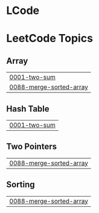 # LCode
<!---LeetCode Topics Start-->
# LeetCode Topics
## Array
|  |
| ------- |
| [0001-two-sum](https://github.com/Soheb04-git/LCode/tree/master/0001-two-sum) |
| [0088-merge-sorted-array](https://github.com/Soheb04-git/LCode/tree/master/0088-merge-sorted-array) |
## Hash Table
|  |
| ------- |
| [0001-two-sum](https://github.com/Soheb04-git/LCode/tree/master/0001-two-sum) |
## Two Pointers
|  |
| ------- |
| [0088-merge-sorted-array](https://github.com/Soheb04-git/LCode/tree/master/0088-merge-sorted-array) |
## Sorting
|  |
| ------- |
| [0088-merge-sorted-array](https://github.com/Soheb04-git/LCode/tree/master/0088-merge-sorted-array) |
<!---LeetCode Topics End-->